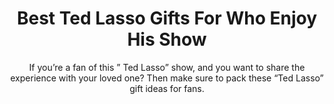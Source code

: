 ---
layout: post
title: Best Ted Lasso Gifts For Who Enjoy His Show
subtitle: If you’re a fan of this ” Ted Lasso” show, and you want to share the experience with your loved one? Then make sure to pack these “Ted Lasso” gift ideas for fans.
header-img: "img/post/2023/09/copied/medium_Ted_Lasso_Gifts_2dcdf61a23.jpg"
header-style: text
permalink: "/ted-lasso-gifts/"
catalog: true
tags:
  - Recipients 
  - Men
---    